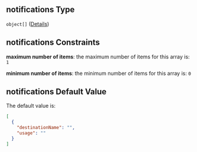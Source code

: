 ## notifications Type

`object[]` ([Details](btpsa-usecase-properties-services-items-allof-1-then-allof-89-then-allof-0-then-properties-parameters-properties-notifications-items.md))

## notifications Constraints

**maximum number of items**: the maximum number of items for this array is: `1`

**minimum number of items**: the minimum number of items for this array is: `0`

## notifications Default Value

The default value is:

```json
[
  {
    "destinationName": "",
    "usage": ""
  }
]
```
